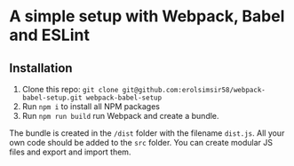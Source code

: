 # A simple setup with Webpack, Babel and ESLint

## Installation

1. Clone this repo: `git clone git@github.com:erolsimsir58/webpack-babel-setup.git webpack-babel-setup`
2. Run `npm i` to install all NPM packages
3. Run `npm run build` run Webpack and create a bundle.

The bundle is created in the `/dist` folder with the filename `dist.js`. All your own code should be added to the `src` folder. You can create modular JS files and export and import them.